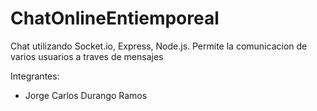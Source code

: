 # ChatOnlineEntiemporeal
Chat utilizando Socket.io, Express, Node.js. Permite la comunicacion de varios usuarios a traves de mensajes 

Integrantes:

- Jorge Carlos Durango Ramos 
